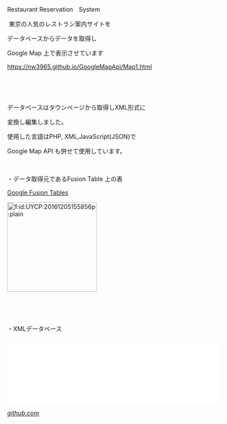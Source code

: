 Restaurant Reservation　System
<p> 東京の人気のレストラン案内サイトを</p>
<p>データベースからデータを取得し</p>
<p>Google Map 上で表示させています</p>
<p><a href="https://nw3965.github.io/GoogleMapApi/Map1.html">https://nw3965.github.io/GoogleMapApi/Map1.html</a></p>
<p> </p>
<p><!-- more --></p>
<p> </p>
<p>データベースはタウンページから取得しXML形式に</p>
<p>変換し編集しました。</p>
<p>使用した言語はPHP, XML,JavaScript(JSON)で</p>
<p>Google Map API も併せて使用しています。</p>
<p> </p>
<p>・データ取得元であるFusion Table 上の表</p>
<p><a href="https://www.google.com/fusiontables/DataSource?docid=1IfkQsvG6wWHxwN1jBvqO9MJP6BANmOltaWFeNQcU">Google Fusion Tables</a></p>
<p><img class="hatena-fotolife" title="f:id:UYCP:20161205155856p:plain" src="https://cdn-ak.f.st-hatena.com/images/fotolife/U/UYCP/20161205/20161205155856.png" alt="f:id:UYCP:20161205155856p:plain" width="209" /></p>
<p> </p>
<p> </p>
<p>・XMLデータベース</p>
<p><iframe class="embed-card embed-webcard" style="display: block; width: 100%; height: 155px; max-width: 500px; margin: 10px 0px;" title="Nw3965/test5543" src="//hatenablog-parts.com/embed?url=https%3A%2F%2Fgithub.com%2FNw3965%2Ftest5543%2Fblob%2Fmaster%2FGL1.kml" scrolling="no" frameborder="0"></iframe><cite class="hatena-citation"><a href="https://github.com/Nw3965/test5543/blob/master/GL1.kml" target="_blank">github.com</a></cite></p>
<p> </p>
